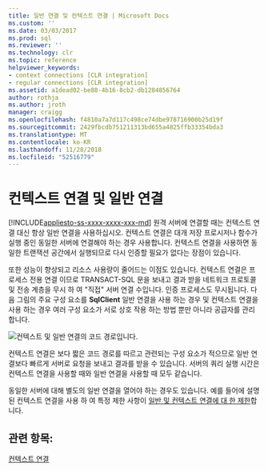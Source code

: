 ```yaml
---
title: 일반 연결 및 컨텍스트 연결 | Microsoft Docs
ms.custom: ''
ms.date: 03/03/2017
ms.prod: sql
ms.reviewer: ''
ms.technology: clr
ms.topic: reference
helpviewer_keywords:
- context connections [CLR integration]
- regular connections [CLR integration]
ms.assetid: a1dead02-be88-4b16-8cb2-db1284856764
author: rothja
ms.author: jroth
manager: craigg
ms.openlocfilehash: f4810a7a7d117c498ce74dbe978716900b25d19f
ms.sourcegitcommit: 2429fbcdb751211313bd655a4825ffb33354bda3
ms.translationtype: MT
ms.contentlocale: ko-KR
ms.lasthandoff: 11/28/2018
ms.locfileid: "52516779"
---
```

# <a name="context-connections-vs-regular-connections"></a>컨텍스트 연결 및 일반 연결
[!INCLUDE[appliesto-ss-xxxx-xxxx-xxx-md](../../../includes/appliesto-ss-xxxx-xxxx-xxx-md.md)]
  원격 서버에 연결할 때는 컨텍스트 연결 대신 항상 일반 연결을 사용하십시오. 컨텍스트 연결은 대개 저장 프로시저나 함수가 실행 중인 동일한 서버에 연결해야 하는 경우 사용합니다. 컨텍스트 연결을 사용하면 동일한 트랜잭션 공간에서 실행되므로 다시 인증할 필요가 없다는 장점이 있습니다.  
  
 또한 성능이 향상되고 리소스 사용량이 줄어드는 이점도 있습니다. 컨텍스트 연결은 프로세스 전용 연결 이므로 TRANSACT-SQL 문을 보내고 결과 받을 네트워크 프로토콜 및 전송 계층을 무시 하 여 "직접" 서버 연결 수입니다. 인증 프로세스도 무시됩니다. 다음 그림의 주요 구성 요소를 **SqlClient** 일반 연결을 사용 하는 경우 및 컨텍스트 연결을 사용 하는 경우 여러 구성 요소가 서로 상호 작용 하는 방법 뿐만 아니라 공급자를 관리 합니다.  
  
 ![컨텍스트 및 일반 연결의 코드 경로입니다. ](../../../relational-databases/clr-integration/data-access/media/clrintdataaccess.gif "코드 컨텍스트 및 일반 연결에 대 한 경로입니다.")  
  
 컨텍스트 연결은 보다 짧은 코드 경로를 따르고 관련되는 구성 요소가 적으므로 일반 연결보다 빠르게 서버로 요청을 보내고 결과를 받을 수 있습니다. 서버의 쿼리 실행 시간은 컨텍스트 연결을 사용할 때와 일반 연결을 사용할 때 모두 같습니다.  
  
 동일한 서버에 대해 별도의 일반 연결을 열어야 하는 경우도 있습니다. 예를 들어에 설명 된 컨텍스트 연결을 사용 하 여 특정 제한 사항이 [일반 및 컨텍스트 연결에 대 한 제한](../../../relational-databases/clr-integration/data-access/context-connections-and-regular-connections-restrictions.md)합니다.  
  
## <a name="see-also"></a>관련 항목:  
 [컨텍스트 연결](../../../relational-databases/clr-integration/data-access/context-connection.md)  
  
  
